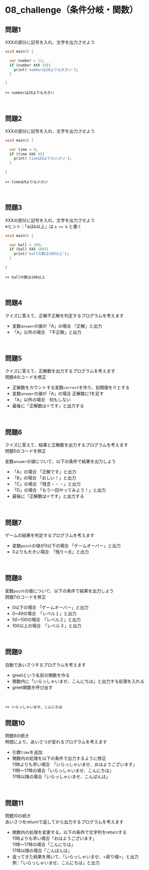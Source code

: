 # **08_challenge（条件分岐・関数）**

## **問題1**

XXXの部分に記号を入れ、文字を出力させよう  

```dart
void main() {
  
  var number = 21;
  if (number XXX 20){
    print('numberは20よりも大きい');
  }

}
```

```
>> numberは20よりも大きい
```


<br>

## **問題2**

XXXの部分に記号を入れ、文字を出力させよう 

```dart
void main() {
  
  var time = 8;
  if (time XXX 9){
    print('timeは9よりも小さい');
  }
  
}
```

```
>> timeは9よりも小さい
```


<br>

## **問題3**

XXXの部分に記号を入れ、文字を出力させよう  
※ヒント：「aはb以上」は `a >= b` と書く  


```dart
void main() {
  
  var ball = 100;
  if (ball XXX 100){
    print('ballの数は100以上');
  }
  
}
```

```
>> ballの数は100以上
```


<br>


## **問題4**

クイズに答えて、正解不正解を判定するプログラムを考えます

- 変数`answer`の値が「A」の場合 「正解」と出力
- 「A」以外の場合　「不正解」と出力

<br>

## **問題5**

クイズに答えて、正解数を出力するプログラムを考えます  
問題4のコードを修正  

- 正解数をカウントする変数`correct`を作り、初期値を０とする
- 変数`answer`の値が「A」の場合 正解数に1を足す
- 「A」以外の場合　何もしない
- 最後に「正解数は⚪︎です」と出力する

<br>

## **問題6**

クイズに答えて、結果と正解数を出力するプログラムを考えます    
問題5のコードを修正  

変数`answer`の値について、以下の条件で結果を出力しよう

- 「A」の場合 「正解です」と出力
- 「B」の場合 「おしい！」と出力
- 「C」の場合 「残念・・・」と出力
- 「D」の場合 「もう一回やってみよう！」と出力
- 最後に「正解数は⚪︎です」と出力する

<br>

## **問題7**

ゲームの結果を判定するプログラムを考えます

- 変数`point`の値が0以下の場合 「ゲームオーバー」と出力
- 0よりも大きい場合　「残り⚪︎点」と出力

<br>

## **問題8**

変数`point`の値について、以下の条件で結果を出力しよう    
問題7のコードを修正  

- 0以下の場合 「ゲームオーバー」と出力
- 0~49の場合　「レベル１」と出力
- 50~100の場合　「レベル２」と出力
- 100以上の場合　「レベル３」と出力

<br>

## **問題9**

自動であいさつするプログラムを考えます

- greetという名前の関数を作る
- 関数内に「いらっしゃいませ、こんにちは」と出力する処理を入れる
- greet関数を呼び出す

<br>

```
>> いらっしゃいませ、こんにちは
```

## **問題10**

問題9の続き  
時間により、あいさつが変わるプログラムを考えます

- 引数`time`を追加
- 関数内の処理を以下の条件で出力するように修正  
  11時よりも早い場合　「いらっしゃいませ、おはようございます」  
  11時〜17時の場合「いらっしゃいませ、こんにちは」  
  17時以降の場合「いらっしゃいませ、こんばんは」  

<br>

## **問題11**

問題10の続き  
あいさつをreturnで返してから出力するプログラムを考えます

- 関数内の処理を変更する。以下の条件で文字列をreturnする  
  11時よりも早い場合「おはようございます」  
  11時〜17時の場合「こんにちは」  
  17時以降の場合「こんばんは」  
- 返ってきた結果を用いて、「いらっしゃいませ、<戻り値>」と出力  
  例：「いらっしゃいませ、こんにちは」と出力

<br>

